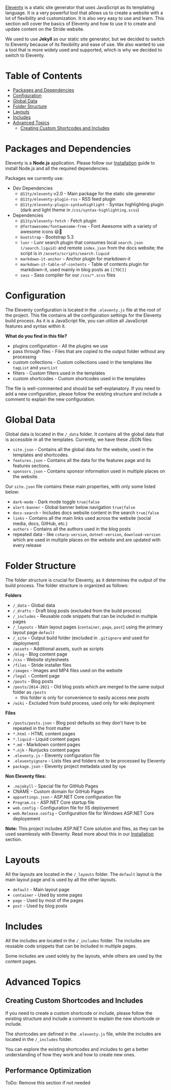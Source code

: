[Eleventy](https://www.11ty.dev/) is a static site generator that uses JavaScript as its templating language. It is a very powerful tool that allows us to create a website with a lot of flexibility and customization. It is also very easy to use and learn. This section will cover the basics of Eleventy and how to use it to create and update content on the Stride website.

We used to use **Jekyll** as our static site generator, but we decided to switch to Eleventy because of its flexibility and ease of use. We also wanted to use a tool that is more widely used and supported, which is why we decided to switch to Eleventy.

# Table of Contents

- [Packages and Dependencies](#packages-and-dependencies)
- [Configuration](#configuration)
- [Global Data](#global-data)
- [Folder Structure](#folder-structure)
- [Layouts](#layouts)
- [Includes](#includes)
- [Advanced Topics](#advanced-topics)
  - [Creating Custom Shortcodes and Includes](#creating-custom-shortcodes-and-includes)
  
# Packages and Dependencies

Eleventy is a **Node.js** application. Please follow our [Installation](Installation) guide to install Node.js and all the required dependencies.

Packages we currently use:

- Dev Dependencies
  - `@11ty/eleventy` v2.0 - Main package for the static site generator
  - `@11ty/eleventy-plugin-rss` - RSS feed plugin
  - `@11ty/eleventy-plugin-syntaxhighlight` - Syntax highlighting plugin (dark and light theme in `/css/syntax-highlighting.scss`)
- Dependencies
  - `@11ty/eleventy-fetch` - Fetch plugin
  - `@fortawesome/fontawesome-free` - Font Awesome with a variety of awesome icons 😃🤩
  - `bootstrap` - Bootstrap 5.3
  - `lunr` - Lunr search plugin that consumes local `search.json (/search.liquid)` and remote `index.json` from the docs website; the script is in `/assets/scripts/search.liquid`
  - `markdown-it-anchor` - Anchor plugin for markdown-it
  - `markdown-it-table-of-contents` - Table of contents plugin for markdown-it, used mainly in blog posts as `[[TOC]]`
  - `sass` - Sass compiler for our `/css/*.scss` files

# Configuration

The Eleventy configuration is located in the `.eleventy.js` file at the root of the project. This file contains all the configuration settings for the Eleventy build process. As it is a JavaScript file, you can utilize all JavaScript features and syntax within it.

**What do you find in this file?**

- plugins configuration - All the plugins we use
- pass through files - Files that are copied to the output folder without any processing
- custom collections - Custom collections used in the templates like `tagList` and `yearList`
- filters - Custom filters used in the templates
- custom shortcodes - Custom shortcodes used in the templates

The file is well-commented and should be self-explanatory. If you need to add a new configuration, please follow the existing structure and include a comment to explain the new configuration.

# Global Data

Global data is located in the `/_data` folder. It contains all the global data that is accessible in all the templates. Currently, we have these JSON files:

- `site.json` - Contains all the global data for the website, used in the templates and shortcodes.
- `features.json` - Contains all the data for the features page and its features sections.
- `sponsors.json` - Contains sponsor information used in multiple places on the website.

Our `site.json` file contains these main properties, with only some listed below:

- `dark-mode` - Dark mode toggle `true|false`
- `alert-banner` - Global banner below navigation `true|false`
- `docs-search` - Includes docs website content in the search `true|false`
- `links` - Contains all the main links used across the website (social media, docs, GitHub, etc.)
- `authors` - Contains all the authors used in the blog posts
- repeated data - like `csharp-version`, `dotnet-version`, `download-version` which are used in multiple places on the website and are updated with every release

# Folder Structure

The folder structure is crucial for Eleventy, as it determines the output of the build process. The folder structure is organized as follows:

**Folders**

- `/_data` - Global data
- `/_drafts` - Draft blog posts (excluded from the build process)
- `/_includes` - Reusable code snippets that can be included in multiple pages
- `/_layouts` -  Main layout pages (`container`, `page`, `post`) using the primary layout page `default`
- `/_site` - Output build folder (excluded in `.gitignore` and used for deployment) 
- `/assets` - Additional assets, such as scripts
- `/blog` - Blog content page
- `/css` - Website stylesheets
- `/files` - Stride installer files
- `/images` - Images and MP4 files used on the website
- `/legal` - Content page
- `/posts` - Blog posts
- `/posts/2014-2021` - Old blog posts which are merged to the same output folder as `/posts`
  - this folder is only for convenience to easily access new posts
- `/wiki` - Excluded from build process, used only for wiki deployment

**Files**

- `/posts/posts.json` - Blog post defaults so they don't have to be repeated in the front matter
- `*.html` - HTML content pages
- `*.liquid` - Liquid content pages
- `*.md` - Markdown content pages
- `*.njk` - Nunjucks content pages
- `.eleventy.js` - Eleventy configuration file
- `.eleventyignore` - Lists files and folders not to be processed by Eleventy
- `package.json` - Eleventy project metadata used by `npm`

**Non Eleventy files:**

- `.nojekyll` - Special file for GitHub Pages
- CNAME - Custom domain for GitHub Pages
- `appsettings.json` - ASP.NET Core configuration file
- `Program.cs` - ASP.NET Core startup file
- `web.config` - Configuration file for IIS deployement
- `web.Release.config` - Configuration file for Windows ASP.NET Core deployement


**Note:** This project includes ASP.NET Core solution and files, as they can be used seamlessly with Eleventy. Read more about this in our [Installation](Installation#asp-net-core) section.


# Layouts

All the layouts are located in the `/_layouts` folder. The `default` layout is the main layout page and is used by all the other layouts. 

- `default` - Main layout page
- `container` - Used by some pages
- `page` - Used by most of the pages
- `post` - Used by blog posts

# Includes

All the includes are located in the `/_includes` folder. The includes are reusable code snippets that can be included in multiple pages.

Some includes are used solely by the layouts, while others are used by the content pages.

# Advanced Topics

## Creating Custom Shortcodes and Includes

If you need to create a custom shortcode or include, please follow the existing structure and include a comment to explain the new shortcode or include.

The shortcodes are defined in the `.eleventy.js` file, while the includes are located in the `/_includes` folder.

You can explore the existing shortcodes and includes to get a better understanding of how they work and how to create new ones.

## Performance Optimization

ToDo: Remove this section if not needed